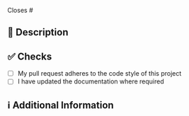 <!--
Thanks for creating this pull request 🤗

Please make sure that the pull request is limited to one type (docs, feature, etc.) and keep it as small as possible. You can open multiple PRs instead of opening a huge one.
-->

<!-- If this pull request closes an issue, please mention the issue number below -->
Closes # <!-- Issue # here -->

## 📑 Description
<!-- Add a brief description of the PR -->

<!-- You can also choose to add a list of changes and if they have been completed or not by using the Markdown to-do list syntax
- [ ] Not Completed
- [x] Completed
-->

## ✅ Checks
<!-- Make sure your PR passes the CI checks and check the following fields as needed: -->
- [ ] My pull request adheres to the code style of this project
- [ ] I have updated the documentation where required

## ℹ Additional Information
<!-- Any additional information like breaking changes, dependencies added, screenshots, comparisons between new and old behavior, etc. -->

